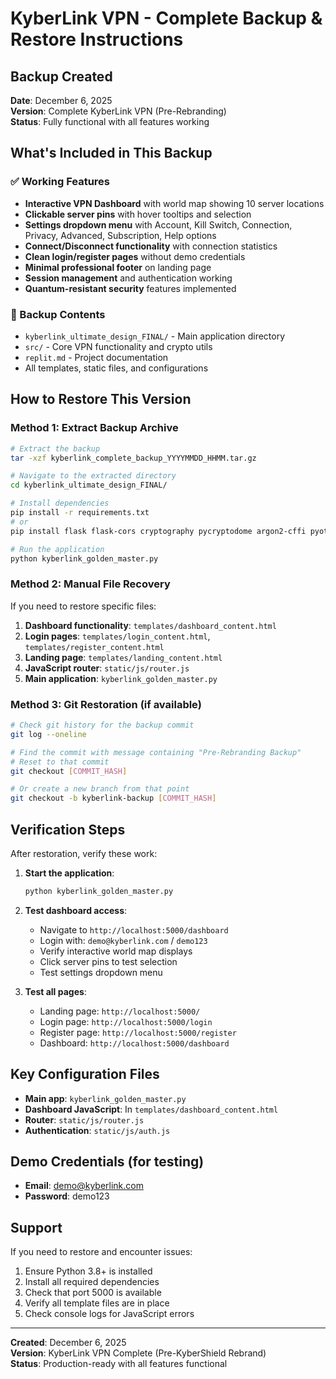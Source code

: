 # KyberLink VPN - Complete Backup & Restore Instructions

## Backup Created
**Date**: December 6, 2025  
**Version**: Complete KyberLink VPN (Pre-Rebranding)  
**Status**: Fully functional with all features working

## What's Included in This Backup

### ✅ Working Features
- **Interactive VPN Dashboard** with world map showing 10 server locations
- **Clickable server pins** with hover tooltips and selection
- **Settings dropdown menu** with Account, Kill Switch, Connection, Privacy, Advanced, Subscription, Help options  
- **Connect/Disconnect functionality** with connection statistics
- **Clean login/register pages** without demo credentials
- **Minimal professional footer** on landing page
- **Session management** and authentication working
- **Quantum-resistant security** features implemented

### 📁 Backup Contents
- `kyberlink_ultimate_design_FINAL/` - Main application directory
- `src/` - Core VPN functionality and crypto utils
- `replit.md` - Project documentation
- All templates, static files, and configurations

## How to Restore This Version

### Method 1: Extract Backup Archive
```bash
# Extract the backup
tar -xzf kyberlink_complete_backup_YYYYMMDD_HHMM.tar.gz

# Navigate to the extracted directory
cd kyberlink_ultimate_design_FINAL/

# Install dependencies
pip install -r requirements.txt
# or
pip install flask flask-cors cryptography pycryptodome argon2-cffi pyotp qrcode

# Run the application
python kyberlink_golden_master.py
```

### Method 2: Manual File Recovery
If you need to restore specific files:

1. **Dashboard functionality**: `templates/dashboard_content.html`
2. **Login pages**: `templates/login_content.html`, `templates/register_content.html`
3. **Landing page**: `templates/landing_content.html`
4. **JavaScript router**: `static/js/router.js`
5. **Main application**: `kyberlink_golden_master.py`

### Method 3: Git Restoration (if available)
```bash
# Check git history for the backup commit
git log --oneline

# Find the commit with message containing "Pre-Rebranding Backup"
# Reset to that commit
git checkout [COMMIT_HASH]

# Or create a new branch from that point
git checkout -b kyberlink-backup [COMMIT_HASH]
```

## Verification Steps

After restoration, verify these work:

1. **Start the application**:
   ```bash
   python kyberlink_golden_master.py
   ```

2. **Test dashboard access**:
   - Navigate to `http://localhost:5000/dashboard`
   - Login with: `demo@kyberlink.com` / `demo123`
   - Verify interactive world map displays
   - Click server pins to test selection
   - Test settings dropdown menu

3. **Test all pages**:
   - Landing page: `http://localhost:5000/`
   - Login page: `http://localhost:5000/login`
   - Register page: `http://localhost:5000/register`
   - Dashboard: `http://localhost:5000/dashboard`

## Key Configuration Files

- **Main app**: `kyberlink_golden_master.py`
- **Dashboard JavaScript**: In `templates/dashboard_content.html`
- **Router**: `static/js/router.js`
- **Authentication**: `static/js/auth.js`

## Demo Credentials (for testing)
- **Email**: demo@kyberlink.com
- **Password**: demo123

## Support

If you need to restore and encounter issues:

1. Ensure Python 3.8+ is installed
2. Install all required dependencies
3. Check that port 5000 is available
4. Verify all template files are in place
5. Check console logs for JavaScript errors

---
**Created**: December 6, 2025  
**Version**: KyberLink VPN Complete (Pre-KyberShield Rebrand)  
**Status**: Production-ready with all features functional